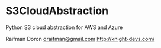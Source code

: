 # S3CloudAbstraction
Python S3 cloud abstraction for AWS and Azure

Raifman Doron
draifman@gmail.com
http://knight-devs.com/
